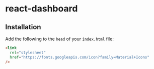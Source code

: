 # react-dashboard

## Installation

Add the following to the `head` of your `index.html` file:

```html
<link
  rel="stylesheet"
  href="https://fonts.googleapis.com/icon?family=Material+Icons"
/>
```
